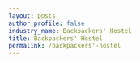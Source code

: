 ```yaml
---
layout: posts 
author_profile: false 
industry_name: Backpackers' Hostel
title: Backpackers' Hostel
permalink: /backpackers'-hostel
---
```

